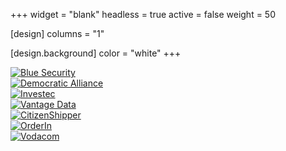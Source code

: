 +++
widget = "blank"
headless = true
active = false
weight = 50

[design]
  columns = "1"

[design.background]
  color = "white"
+++

<div class="row">
  <div class="col-md-3">
    <a href="https://www.bluesecurity.co.za/" target="_blank">
      <img class="d-block w-100" src="img/logo-client-blue-security.png" alt="Blue Security">
    </a>
  </div>
  <div class="col-md-3">
    <a href="https://www.da.org.za/" target="_blank">
      <img class="d-block w-100" src="img/logo-client-democratic-alliance.png" alt="Democratic Alliance">
    </a>
  </div>
  <div class="col-md-3">
    <a href="https://www.investec.com/en_za.html" target="_blank">
      <img class="d-block w-100" src="img/logo-client-investec.png" alt="Investec">
    </a>
  </div>
  <div class="col-md-3">
    <a href="https://www.vantagedata.co.za/" target="_blank">
      <img class="d-block w-100" src="img/logo-client-vantage-data.png" alt="Vantage Data">
    </a>
  </div>
  <div class="col-md-3">
    <a href="https://citizenshipper.com/" target="_blank">
      <img class="d-block w-100" src="img/logo-client-citizenshipper.png" alt="CitizenShipper">
    </a>
  </div>
  <div class="col-md-3">
    <a href="https://orderin.co.za/" target="_blank">
      <img class="d-block w-100" src="img/logo-client-orderin.png" alt="OrderIn">
    </a>
  </div>
  <div class="col-md-3">
    <a href="https://www.vodacom.co.za/" target="_blank">
      <img class="d-block w-100" src="img/logo-client-vodacom.png" alt="Vodacom">
    </a>
  </div>
</div>
